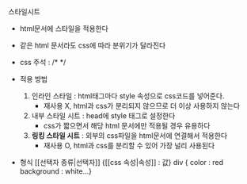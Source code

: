 스타일시트
- html문서에 스타일을 적용한다
- 같은 html 문서라도 css에 따라 분위기가 달라진다

- css 주석 : /* \*/

- 적용 방법
	1. 인라인 스타일 : html태그마다 style 속성으로 css코드를 넣어준다. 
		- 재사용 X, html과 css가 분리되지 않으므로 더 이상 사용하지 않는다
	2. 내부 스타일 시트 : head에 style 태그로 설정한다
		- css가 짧으면서 해당 html 문서에만 적용될 경우 유용하다
	3. **링킹 스타일 시트** : 외부의 css파일을 html문서에 연결해서 적용한다
		- 재사용 O, html과 css를 분리할 수 있어 가장 널리 사용된다

- 형식
	[[선택자 종류|선택자]] {[[css 속성|속성]] : 값}
		div {
		color : red
		background : white...}

